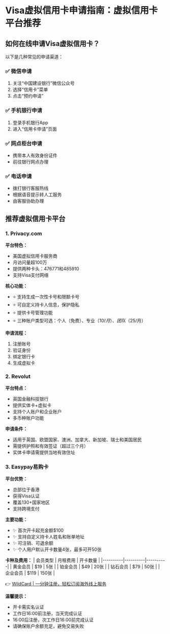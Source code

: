 # Visa虚拟信用卡申请指南：虚拟信用卡平台推荐

## 如何在线申请Visa虚拟信用卡？

以下是几种常见的申请渠道：

### ✅ 微信申请
1. 关注“中国建设银行”微信公众号
2. 选择“信用卡”菜单
3. 点击“预约申请”

### ✅ 手机银行申请
1. 登录手机银行App
2. 进入“信用卡申请”页面

### ✅ 网点柜台申请
- 携带本人有效身份证件
- 前往银行网点办理

### ✅ 电话申请
- 拨打银行客服热线
- 根据语音提示转人工服务
- 由客服协助办理

## 推荐虚拟信用卡平台

### 1. Privacy.com
**平台特色：**
- 美国虚拟信用卡服务商
- 月访问量超100万
- 提供两种卡头：476771和485910
- 支持Visa支付网络

**核心功能：**
- ⭐ 支持生成一次性卡号和限额卡号
- ⭐ 可自定义持卡人信息，保护隐私
- ⭐ 提供卡号管理功能
- ⭐ 三种账户类型可选：个人（免费）、专业（$10/月）、团队（$25/月）

**申请流程：**
1. 注册账号
2. 验证身份
3. 绑定银行卡
4. 生成虚拟卡

### 2. Revolut
**平台特点：**
- 英国金融科技银行
- 提供实体卡+虚拟卡
- 支持个人账户和企业账户
- 多币种账户功能

**申请条件：**
- 适用于英国、欧盟国家、澳洲、加拿大、新加坡、瑞士和美国居民
- 需提供护照和有效签证（超过三个月）
- 实体卡申请需提供当地有效住址

### 3. Easypay易购卡
**平台优势：**
- 总部位于香港
- 获得Visa认证
- 覆盖130+国家地区
- 支持跨境支付

**主要功能：**
- ✨ 首次开卡起充金额$100
- ✨ 支持自定义持卡人姓名和账单地址
- ✨ 可注销、可退余额
- ✨ 个人用户默认开卡数量4张，最多可开50张

**卡种及费用：**
| 会员类型 | 月租费用 | 开卡数量 |
|----------|----------|----------|
| 黄金会员 | $19 | 5张 |
| 铂金会员 | $49 | 20张 |
| 钻石会员 | $79 | 50张 |
| 企业会员 | $119 | 150张 |

👉 [WildCard | 一分钟注册，轻松订阅海外线上服务](https://bbtdd.com/WildCard)

**温馨提示：**
- 开卡需实名认证
- 工作日16:00前注册，当天完成认证
- 16:00后注册，次工作日16:00前完成认证
- 请确保账户余额充足，避免交易失败

